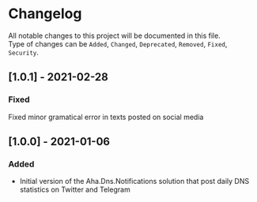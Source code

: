 # Changelog

All notable changes to this project will be documented in this file.  
Type of changes can be `Added`, `Changed`, `Deprecated`, `Removed`, `Fixed`, `Security`.

## [1.0.1] - 2021-02-28

### Fixed

Fixed minor gramatical error in texts posted on social media

## [1.0.0] - 2021-01-06

### Added

- Initial version of the Aha.Dns.Notifications solution that post daily DNS statistics on Twitter and Telegram
